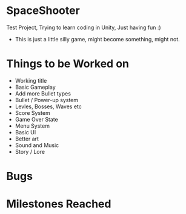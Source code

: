 # SpaceShooter
Test Project, Trying to learn coding in Unity, Just having fun :)

- This is just a little silly game, might become something, might not.

# Things to be Worked on
- Working title
- Basic Gameplay
- Add more Bullet types
- Bullet / Power-up system
- Levles, Bosses, Waves etc
- Score System
- Game Over State
- Menu System
- Basic UI
- Better art
- Sound and Music
- Story / Lore


# Bugs


# Milestones Reached
